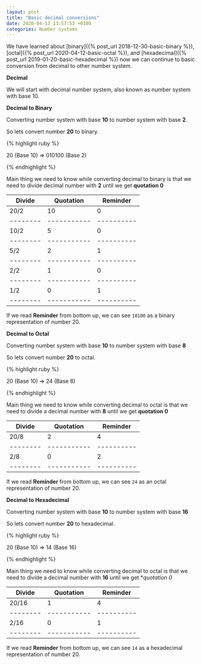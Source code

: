 ```yaml
---
layout: post
title: "Basic decimal conversions"
date: 2020-04-13 13:57:53 +0100
categories: Number systems
---
```

We have learned about [binary]({% post_url 2018-12-30-basic-binary %}), [octal]({% post_url 2020-04-12-basic-octal %}), and [hexadecimal]({% post_url 2019-01-20-basic-hexadecimal %}) now we can continue to basic conversion from decimal to other number system.

**Decimal**

We will start with decimal number system, also known as number system with base 10.

**Decimal to Binary**

Converting number system with base **10** to number system with base **2**.

So lets convert number **20** to binary.

{% highlight ruby %}

20 (Base 10) => 010100 (Base 2)

{% endhighlight %}

Main thing we need to know while converting decimal to binary is that we need to divide decimal number with **2** until we get **quotation 0**

| Divide | Quotation | Reminder |
|--------|-----------|----------|
| 20/2   | 10        | 0        |
|--------|-----------|----------|
| 10/2   | 5         | 0        |
|--------|-----------|----------|
| 5/2    | 2         | 1        |
|--------|-----------|----------|
| 2/2    | 1         | 0        |
|--------|-----------|----------|
| 1/2    | 0         | 1        |
|--------|-----------|----------|

If we read **Reminder** from bottom up, we can see `10100` as a binary representation of number 20.

**Decimal to Octal**

Converting number system with base **10** to number system with base **8**

So lets convert number **20** to octal.

{% highlight ruby %}

20 (Base 10) => 24 (Base 8)

{% endhighlight %}

Main thing we need to know while converting decimal to octal is that we need to divide a decimal number with **8** until we get **quotation 0**

| Divide | Quotation | Reminder |
|--------|-----------|----------|
| 20/8   | 2         | 4        |
|--------|-----------|----------|
| 2/8    | 0         | 2        |
|--------|-----------|----------|

If we read **Reminder** from bottom up, we can see `24` as an octal representation of number 20.

**Decimal to Hexadecimal**

Converting number system with base **10** to number system with base **16**

So lets convert number **20** to hexadecimal.

{% highlight ruby %}

20 (Base 10) => 14 (Base 16)

{% endhighlight %}

Main thing we need to know while converting decimal to octal is that we need to divide a decimal number with **16** until we get **quotation 0*

| Divide | Quotation | Reminder |
|--------|-----------|----------|
| 20/16  | 1         | 4        |
|--------|-----------|----------|
| 2/16   | 0         | 1        |
|--------|-----------|----------|

If we read **Reminder** from bottom up, we can see `14` as a hexadecimal representation of number 20.